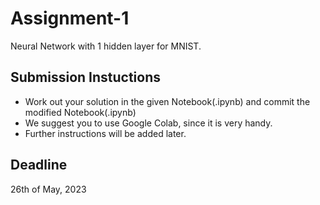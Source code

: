 # Assignment-1
Neural Network with 1 hidden layer for MNIST.

## Submission Instuctions

* Work out your solution in the given Notebook(.ipynb) and commit the modified Notebook(.ipynb)
* We suggest you to use Google Colab, since it is very handy.
* Further instructions will be added later.

## Deadline
26th of May, 2023
